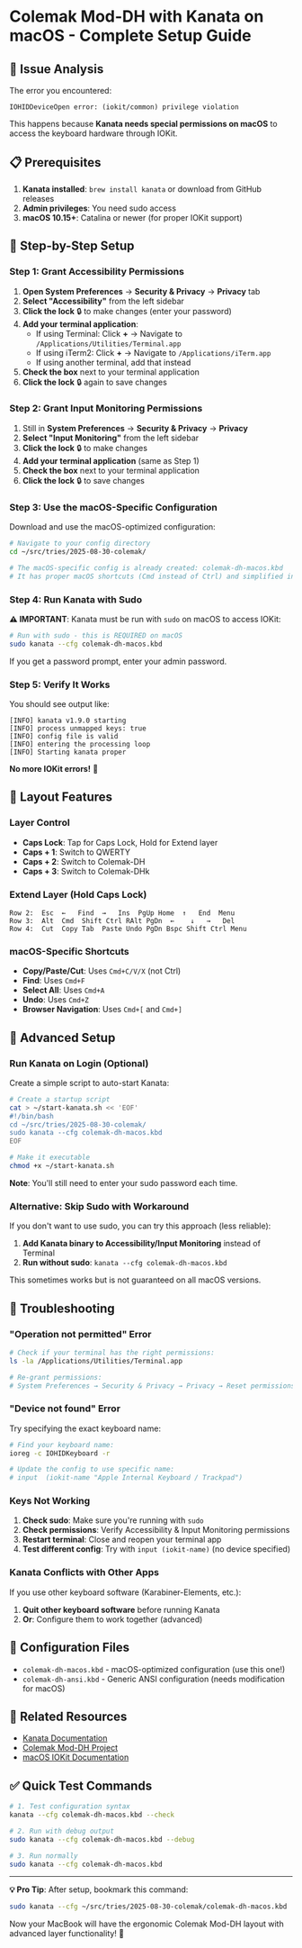 # Colemak Mod-DH with Kanata on macOS - Complete Setup Guide

## 🚨 Issue Analysis

The error you encountered:
```
IOHIDDeviceOpen error: (iokit/common) privilege violation
```

This happens because **Kanata needs special permissions on macOS** to access the keyboard hardware through IOKit.

## 📋 Prerequisites

1. **Kanata installed**: `brew install kanata` or download from GitHub releases
2. **Admin privileges**: You need sudo access
3. **macOS 10.15+**: Catalina or newer (for proper IOKit support)

## 🔧 Step-by-Step Setup

### Step 1: Grant Accessibility Permissions

1. **Open System Preferences** → **Security & Privacy** → **Privacy** tab
2. **Select "Accessibility"** from the left sidebar
3. **Click the lock** 🔒 to make changes (enter your password)
4. **Add your terminal application**:
   - If using Terminal: Click **+** → Navigate to `/Applications/Utilities/Terminal.app`
   - If using iTerm2: Click **+** → Navigate to `/Applications/iTerm.app`
   - If using another terminal, add that instead
5. **Check the box** next to your terminal application
6. **Click the lock** 🔒 again to save changes

### Step 2: Grant Input Monitoring Permissions

1. Still in **System Preferences** → **Security & Privacy** → **Privacy**
2. **Select "Input Monitoring"** from the left sidebar  
3. **Click the lock** 🔒 to make changes
4. **Add your terminal application** (same as Step 1)
5. **Check the box** next to your terminal application
6. **Click the lock** 🔒 to save changes

### Step 3: Use the macOS-Specific Configuration

Download and use the macOS-optimized configuration:

```bash
# Navigate to your config directory
cd ~/src/tries/2025-08-30-colemak/

# The macOS-specific config is already created: colemak-dh-macos.kbd
# It has proper macOS shortcuts (Cmd instead of Ctrl) and simplified input config
```

### Step 4: Run Kanata with Sudo

**⚠️ IMPORTANT**: Kanata must be run with `sudo` on macOS to access IOKit:

```bash
# Run with sudo - this is REQUIRED on macOS
sudo kanata --cfg colemak-dh-macos.kbd
```

If you get a password prompt, enter your admin password.

### Step 5: Verify It Works

You should see output like:
```
[INFO] kanata v1.9.0 starting
[INFO] process unmapped keys: true  
[INFO] config file is valid
[INFO] entering the processing loop
[INFO] Starting kanata proper
```

**No more IOKit errors!** 🎉

## 🎹 Layout Features

### Layer Control
- **Caps Lock**: Tap for Caps Lock, Hold for Extend layer
- **Caps + 1**: Switch to QWERTY
- **Caps + 2**: Switch to Colemak-DH  
- **Caps + 3**: Switch to Colemak-DHk

### Extend Layer (Hold Caps Lock)
```
Row 2:  Esc  ←   Find  →   Ins  PgUp Home  ↑   End  Menu
Row 3:  Alt  Cmd  Shift Ctrl RAlt PgDn  ←    ↓   →   Del
Row 4:  Cut  Copy Tab  Paste Undo PgDn Bspc Shift Ctrl Menu
```

### macOS-Specific Shortcuts
- **Copy/Paste/Cut**: Uses `Cmd+C/V/X` (not Ctrl)
- **Find**: Uses `Cmd+F`
- **Select All**: Uses `Cmd+A` 
- **Undo**: Uses `Cmd+Z`
- **Browser Navigation**: Uses `Cmd+[` and `Cmd+]`

## 🚀 Advanced Setup

### Run Kanata on Login (Optional)

Create a simple script to auto-start Kanata:

```bash
# Create a startup script
cat > ~/start-kanata.sh << 'EOF'
#!/bin/bash
cd ~/src/tries/2025-08-30-colemak/
sudo kanata --cfg colemak-dh-macos.kbd
EOF

# Make it executable
chmod +x ~/start-kanata.sh
```

**Note**: You'll still need to enter your sudo password each time.

### Alternative: Skip Sudo with Workaround

If you don't want to use sudo, you can try this approach (less reliable):

1. **Add Kanata binary to Accessibility/Input Monitoring** instead of Terminal
2. **Run without sudo**: `kanata --cfg colemak-dh-macos.kbd`

This sometimes works but is not guaranteed on all macOS versions.

## 🐞 Troubleshooting

### "Operation not permitted" Error

```bash
# Check if your terminal has the right permissions:
ls -la /Applications/Utilities/Terminal.app

# Re-grant permissions:
# System Preferences → Security & Privacy → Privacy → Reset permissions
```

### "Device not found" Error

Try specifying the exact keyboard name:
```bash
# Find your keyboard name:
ioreg -c IOHIDKeyboard -r

# Update the config to use specific name:
# input  (iokit-name "Apple Internal Keyboard / Trackpad")
```

### Keys Not Working

1. **Check sudo**: Make sure you're running with `sudo`
2. **Check permissions**: Verify Accessibility & Input Monitoring permissions
3. **Restart terminal**: Close and reopen your terminal app
4. **Test different config**: Try with `input (iokit-name)` (no device specified)

### Kanata Conflicts with Other Apps

If you use other keyboard software (Karabiner-Elements, etc.):
1. **Quit other keyboard software** before running Kanata
2. **Or**: Configure them to work together (advanced)

## 📄 Configuration Files

- `colemak-dh-macos.kbd` - macOS-optimized configuration (use this one!)
- `colemak-dh-ansi.kbd` - Generic ANSI configuration (needs modification for macOS)

## 🔗 Related Resources

- [Kanata Documentation](https://github.com/jtroo/kanata)
- [Colemak Mod-DH Project](https://colemakmods.github.io/mod-dh/)
- [macOS IOKit Documentation](https://developer.apple.com/documentation/iokit)

## ✅ Quick Test Commands

```bash
# 1. Test configuration syntax
kanata --cfg colemak-dh-macos.kbd --check

# 2. Run with debug output
sudo kanata --cfg colemak-dh-macos.kbd --debug

# 3. Run normally  
sudo kanata --cfg colemak-dh-macos.kbd
```

---

**💡 Pro Tip**: After setup, bookmark this command:
```bash
sudo kanata --cfg ~/src/tries/2025-08-30-colemak/colemak-dh-macos.kbd
```

Now your MacBook will have the ergonomic Colemak Mod-DH layout with advanced layer functionality! 🎉